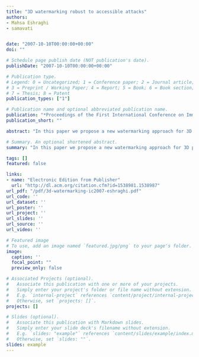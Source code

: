 ```yaml
---
title: "3D watermarking robust to accessible attacks"
authors:
- Mahsa Eshraghi
- samavati


date: "2007-10-10T00:00:00+00:00"
doi: ""

# Schedule page publish date (NOT publication's date).
publishDate: "2007-10-10T00:00:00+00:00"

# Publication type.
# Legend: 0 = Uncategorized; 1 = Conference paper; 2 = Journal article;
# 3 = Preprint / Working Paper; 4 = Report; 5 = Book; 6 = Book section;
# 7 = Thesis; 8 = Patent
publication_types: ["1"]

# Publication name and optional abbreviated publication name.
publication: "*Proceedings of the First International Conference on Immersive Telecommunications (ICST (Institute for Computer Sciences, Social-Informatics and Telecommunications Engineering))*"
publication_short: ""

abstract: "In this paper we propose a new watermarking approach for 3D polygonal meshes. In the field of multimedia watermarking, mesh watermarking is less advanced than image or video. The main difficulty is due to the irregular structure of 3D meshes that makes them more vulnerable to attacks. To address this issue, we introduce a new criterion-accessibility in the common 3D graphics software-for selecting attacks and propose a list of common attacks based on this criterion. Consequently, in this paper, we consider attacks like cut, change of the format, affine transformation, subdivision and small scale deformation that are usually found in the graphical software. We present several schemes to achieve robustness against these attacks. Watermark embedding is done by perturbing the vertices in their tangent space that provides us invisibility of the watermark. Hiding capacity in this method is as big as the number of the …"

# Summary. An optional shortened abstract.
summary: "In this paper we propose a new watermarking approach for 3D polygonal meshes. In the field of multimedia watermarking, mesh watermarking is less advanced than image or video. The main difficulty is due to the irregular structure of 3D meshes that makes them more vulnerable to attacks. To address this issue, we introduce a new criterion-accessibility in the common 3D graphics software-for selecting attacks and propose a list of common attacks based on this criterion. Consequently, in this paper, ..."

tags: []
featured: false

links:
- name: "Electronic Edition from Publisher"
  url: "http://dl.acm.org/citation.cfm?id=1538981.1538987"
url_pdf: "/pdf/3d-watermarking-ic2007-eshraghi.pdf"
url_code: ''
url_dataset: ''
url_poster: ''
url_project: ''
url_slides: ''
url_source: ''
url_video: ''

# Featured image
# To use, add an image named `featured.jpg/png` to your page's folder. 
image:
  caption: ''
  focal_point: ""
  preview_only: false

# Associated Projects (optional).
#   Associate this publication with one or more of your projects.
#   Simply enter your project's folder or file name without extension.
#   E.g. `internal-project` references `content/project/internal-project/index.md`.
#   Otherwise, set `projects: []`.
projects: []

# Slides (optional).
#   Associate this publication with Markdown slides.
#   Simply enter your slide deck's filename without extension.
#   E.g. `slides: "example"` references `content/slides/example/index.md`.
#   Otherwise, set `slides: ""`.
slides: example
---
```

